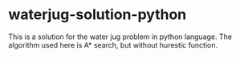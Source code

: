 # waterjug-solution-python

This is a solution for the water jug problem in python language. The algorithm used here is A* search, but without hurestic function. 

